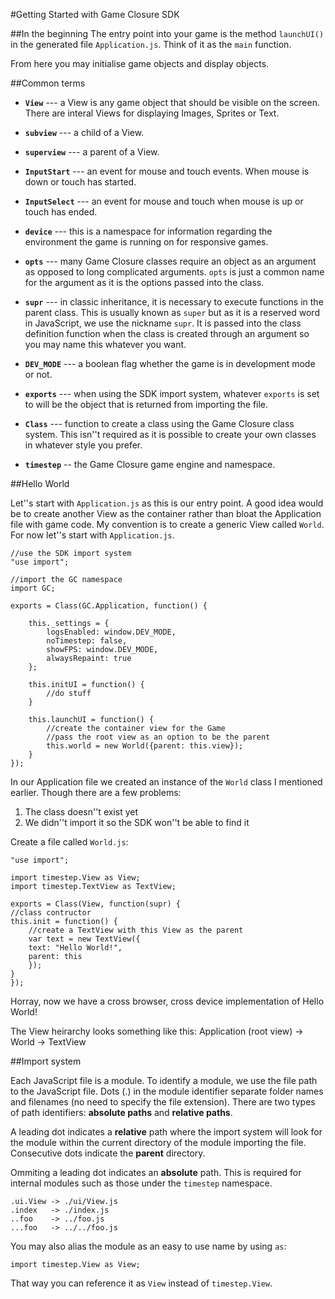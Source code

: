 #Getting Started with Game Closure SDK

##In the beginning
The entry point into your game is the method `launchUI()` in the generated file 
`Application.js`. Think of it as the `main` function.

From here you may initialise game objects and display objects.

##Common terms

* __`View`__ --- a View is any game object that should be visible on the
screen. There are interal Views for displaying Images, Sprites or Text. 

* __`subview`__ --- a child of a View.

* __`superview`__ --- a parent of a View.

* __`InputStart`__ --- an event for mouse and touch events. When mouse is down or touch has started.

* __`InputSelect`__ --- an event for mouse and touch when mouse is up or touch has ended.

* __`device`__ --- this is a namespace for information regarding the environment the game is running on for responsive games.

* __`opts`__ --- many Game Closure classes require an object as an argument as opposed to long complicated arguments. `opts` is just a common name for the argument as it is the options passed into the class.

* __`supr`__ --- in classic inheritance, it is necessary to execute functions in the parent class. This is usually known as `super` but as it is a reserved word in JavaScript, we use the nickname `supr`. It is passed into the class definition function when the class is created through an argument so you may name this whatever you want.

* __`DEV_MODE`__ --- a boolean flag whether the game is in development mode or not.

* __`exports`__ --- when using the SDK import system, whatever `exports` is set to will be the object that is returned from importing the file.

* __`Class`__ --- function to create a class using the Game Closure class system. This isn''t required as it is possible to create your own classes in whatever style you prefer.

* __`timestep`__ -- the Game Closure game engine and namespace.

##Hello World

Let''s start with `Application.js` as this is our entry point. A good idea
would be to create another View as the container rather than bloat
the Application file with game code. My convention is to create a generic
View called `World`. For now let''s start with `Application.js`.

    //use the SDK import system
    "use import";

    //import the GC namespace
    import GC;

    exports = Class(GC.Application, function() {

        this._settings = {
            logsEnabled: window.DEV_MODE,
            noTimestep: false,
            showFPS: window.DEV_MODE,
            alwaysRepaint: true
        };

        this.initUI = function() {
            //do stuff
        }

        this.launchUI = function() {
            //create the container view for the Game
            //pass the root view as an option to be the parent
            this.world = new World({parent: this.view});
        }
    });

In our Application file we created an instance of the `World` class I mentioned
earlier. Though there are a few problems:

1. The class doesn''t exist yet
2. We didn''t import it so the SDK won''t be able to find it

Create a file called `World.js`:

    "use import";

    import timestep.View as View;
    import timestep.TextView as TextView;

    exports = Class(View, function(supr) {
	//class contructor
	this.init = function() {
	    //create a TextView with this View as the parent
	    var text = new TextView({
		text: "Hello World!",
		parent: this
	    });
	}
    });

Horray, now we have a cross browser, cross device implementation of 
Hello World!

The View heirarchy looks something like this:
    Application (root view) -> World -> TextView

##Import system

Each JavaScript file is a module. To identify a module, we use the file path 
to the JavaScript file. Dots (.) in the module identifier separate folder 
names and filenames (no need to specify the file extension). There are two 
types of path identifiers: __absolute paths__ and __relative paths__.

A leading dot indicates a __relative__ path where the import system will look
for the module within the current directory of the module importing the
file. Consecutive dots indicate the __parent__ directory.

Ommiting a leading dot indicates an __absolute__ path. This is required for
internal modules such as those under the `timestep` namespace.

    .ui.View -> ./ui/View.js
    .index   -> ./index.js
    ..foo    -> ../foo.js
    ...foo   -> ../../foo.js

You may also alias the module as an easy to use name by using `as`:

    import timestep.View as View;

That way you can reference it as `View` instead of `timestep.View`.


